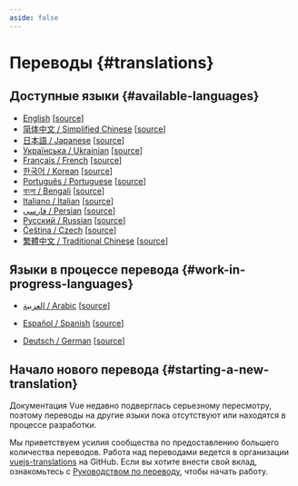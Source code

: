 ```yaml
---
aside: false
---
```


# Переводы {#translations}

## Доступные языки {#available-languages}

- [English](https://vuejs.org/) [[source](https://github.com/vuejs/docs)]
- [简体中文 / Simplified Chinese](https://cn.vuejs.org/) [[source](https://github.com/vuejs-translations/docs-zh-cn)]
- [日本語 / Japanese](https://ja.vuejs.org/) [[source](https://github.com/vuejs-translations/docs-ja)]
- [Українська / Ukrainian](https://ua.vuejs.org/) [[source](https://github.com/vuejs-translations/docs-uk)]
- [Français / French](https://fr.vuejs.org) [[source](https://github.com/vuejs-translations/docs-fr)]
- [한국어 / Korean](https://ko.vuejs.org) [[source](https://github.com/vuejs-translations/docs-ko)]
- [Português / Portuguese](https://pt.vuejs.org) [[source](https://github.com/vuejs-translations/docs-pt)]
- [বাংলা / Bengali](https://bn.vuejs.org) [[source](https://github.com/vuejs-translations/docs-bn)]
- [Italiano / Italian](https://it.vuejs.org) [[source](https://github.com/vuejs-translations/docs-it)]
- [فارسی / Persian](https://fa.vuejs.org) [[source](https://github.com/vuejs-translations/docs-fa)]
- [Русский / Russian](https://ru.vuejs.org/) [[source](https://github.com/vuejs-translations/docs-ru)]
- [Čeština / Czech](https://cs.vuejs.org/) [[source](https://github.com/vuejs-translations/docs-cs)]
- [繁體中文 / Traditional Chinese](https://zh-hk.vuejs.org/) [[source](https://github.com/vuejs-translations/docs-zh-hk)]

## Языки в процессе перевода {#work-in-progress-languages}

- [العربية / Arabic](https://ar.vuejs.org/) [[source](https://github.com/vuejs-translations/docs-ar)]

- [Español / Spanish](https://vue3-spanish-docs.netlify.app/) [[source](https://github.com/icarusgk/vuejs-spanish-docs)]
- [Deutsch / German](https://de-vue-docs.netlify.app/) [[source](https://github.com/vuejs-translations/docs-de)]

## Начало нового перевода {#starting-a-new-translation}

Документация Vue недавно подверглась серьезному пересмотру, поэтому переводы на другие языки пока отсутствуют или находятся в процессе разработки.

Мы приветствуем усилия сообщества по предоставлению большего количества переводов. Работа над переводами ведется в организации [vuejs-translations](https://github.com/vuejs-translations/) на GitHub. Если вы хотите внести свой вклад, ознакомьтесь с [Руководством по переводу](https://github.com/vuejs-translations/guidelines/blob/main/README.md), чтобы начать работу.
